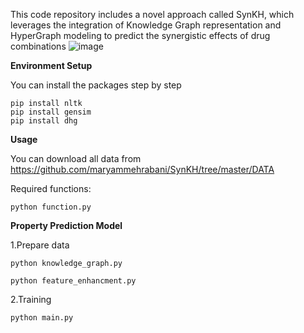 This code repository includes a novel approach called SynKH, which leverages the integration of Knowledge Graph representation and HyperGraph modeling to predict the synergistic effects of drug combinations
![image](https://github.com/maryammehrabani/SynKH/assets/93048428/19db0120-f82d-4e92-99c1-20e021cd7376)
 
**Environment Setup**

You can install the packages step by step


 ```
pip install nltk
pip install gensim
pip install dhg
```

**Usage**

You can download all data from  https://github.com/maryammehrabani/SynKH/tree/master/DATA

Required functions:

```
python function.py
```

**Property Prediction Model**


1.Prepare data

```
python knowledge_graph.py
```
```
python feature_enhancment.py
```
2.Training

```
python main.py
```
